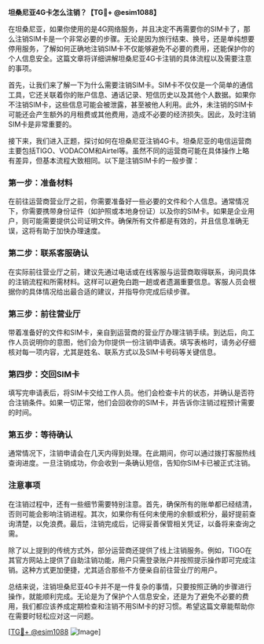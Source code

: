 **坦桑尼亚4G卡怎么注销？【TG💪+ @esim1088】**

在坦桑尼亚，如果你使用的是4G网络服务，并且决定不再需要你的SIM卡了，那么注销SIM卡是一个非常必要的步骤。无论是因为旅行结束、换号，还是单纯想要停用服务，了解如何正确地注销SIM卡不仅能够避免不必要的费用，还能保护你的个人信息安全。这篇文章将详细讲解坦桑尼亚4G卡注销的具体流程以及需要注意的事项。

首先，让我们来了解一下为什么需要注销SIM卡。SIM卡不仅仅是一个简单的通信工具，它还关联着你的账户信息、通话记录、短信历史以及其他个人数据。如果你不注销SIM卡，这些信息可能会被泄露，甚至被他人利用。此外，未注销的SIM卡可能还会产生额外的月租费或其他费用，造成不必要的经济损失。因此，及时注销SIM卡是非常重要的。

接下来，我们进入正题，探讨如何在坦桑尼亚注销4G卡。坦桑尼亚的电信运营商主要包括TIGO、VODACOM和Airtel等。虽然不同的运营商可能在具体操作上略有差异，但基本流程大致相同。以下是注销SIM卡的一般步骤：

### 第一步：准备材料

在前往运营商营业厅之前，你需要准备好一些必要的文件和个人信息。通常情况下，你需要携带身份证件（如护照或本地身份证）以及你的SIM卡。如果是企业用户，则可能需要提供公司证明文件。确保所有文件都是有效的，并且信息准确无误，这将有助于加快办理速度。

### 第二步：联系客服确认

在实际前往营业厅之前，建议先通过电话或在线客服与运营商取得联系，询问具体的注销流程和所需材料。这样可以避免白跑一趟或者遗漏重要信息。客服人员会根据你的具体情况给出最合适的建议，并指导你完成后续步骤。

### 第三步：前往营业厅

带着准备好的文件和SIM卡，亲自到运营商的营业厅办理注销手续。到达后，向工作人员说明你的意图，他们会为你提供一份注销申请表。填写表格时，请务必仔细核对每一项内容，尤其是姓名、联系方式以及SIM卡号码等关键信息。

### 第四步：交回SIM卡

填写完申请表后，将SIM卡交给工作人员。他们会检查卡片的状态，并确认是否符合注销条件。如果一切正常，他们会回收你的SIM卡，并告诉你注销过程预计需要的时间。

### 第五步：等待确认

通常情况下，注销申请会在几天内得到处理。在此期间，你可以通过拨打客服热线查询进度。一旦注销成功，你会收到一条确认短信，告知你SIM卡已被正式注销。

### 注意事项

在注销过程中，还有一些细节需要特别注意。首先，确保所有的账单都已经结清，否则可能会影响注销进程。其次，如果你有任何未使用的余额或积分，最好提前查询清楚，以免浪费。最后，注销完成后，记得妥善保管相关凭证，以备将来查询之需。

除了以上提到的传统方式外，部分运营商还提供了线上注销服务。例如，TIGO在其官方网站上提供了自助注销功能，用户只需登录账户并按照提示操作即可完成注销。这种方式更加便捷，尤其适合那些不方便亲自前往营业厅的用户。

总结来说，注销坦桑尼亚4G卡并不是一件复杂的事情，只要按照正确的步骤进行操作，就能顺利完成。无论是为了保护个人信息安全，还是为了避免不必要的费用，我们都应该养成定期检查和注销不用SIM卡的好习惯。希望这篇文章能帮助你在需要时轻松应对这一问题。

[[TG💪+ @esim1088](https://t.me/s/esim1088) ![Image](https://i.postimg.cc/4NQfJmqS/Snipaste-2025-05-13-00-14-12.png)]
